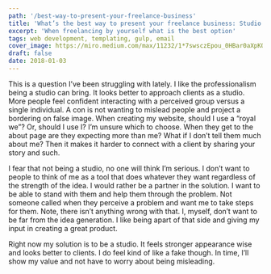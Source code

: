 ```yaml
---
path: '/best-way-to-present-your-freelance-business'
title: 'What’s the best way to present your freelance business: Studio or Person?'
excerpt: 'When freelancing by yourself what is the best option'
tags: web development, templating, gulp, email
cover_image: https://miro.medium.com/max/11232/1*7swsczEpou_0HBar0aXpKQ.jpeg
draft: false
date: 2018-01-03
---
```


This is a question I’ve been struggling with lately. I like the professionalism being a studio can bring. It looks better to approach clients as a studio. More people feel confident interacting with a perceived group versus a single individual. A con is not wanting to mislead people and project a bordering on false image. When creating my website, should I use a “royal we”? Or, should I use I? I’m unsure which to choose. When they get to the about page are they expecting more than me? What if I don’t tell them much about me? Then it makes it harder to connect with a client by sharing your story and such.

I fear that not being a studio, no one will think I’m serious. I don’t want to people to think of me as a tool that does whatever they want regardless of the strength of the idea. I would rather be a partner in the solution. I want to be able to stand with them and help them through the problem. Not someone called when they perceive a problem and want me to take steps for them. Note, there isn’t anything wrong with that. I, myself, don’t want to be far from the idea generation. I like being apart of that side and giving my input in creating a great product.

Right now my solution is to be a studio. It feels stronger appearance wise and looks better to clients. I do feel kind of like a fake though. In time, I’ll show my value and not have to worry about being misleading.